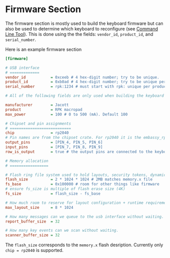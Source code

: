 # Firmware Section

The firmware section is mostly used to build the keyboard firmware but can also be used to determine
which keyboard to reconfigure (see [Command Line Tool][1]). This is done using the the fields:
`vendor_id`, `product_id`, and `serial_number`.

Here is an example firmware section

```ini
[firmware]

# USB interface
# =============
vendor_id           = 0xceeb # 4 hex-digit number; try to be unique.
product_id          = 0xb0ad # 4 hex-digit number; try to be unique per vendor_id.
serial_number       = rpk:1234 # must start with rpk: unique per product, vendor_id.

# All of the following fields are only used when building the keyboard firmware binary.

manufacturer        = Jacott
product             = RPK macropad
max_power           = 100 # 0 to 500 (mA). Default 100

# Chipset and pin assignments
# ===========================
chip                = rp2040
# Pin names are from the chipset crate. For rp2040 it is the embassy_rp crate
output_pins         = [PIN_4, PIN_5, PIN_6]
input_pins          = [PIN_7, PIN_8, PIN_9]
row_is_output       = true # the output pins are connected to the keyboard rows

# Memory allocation
# =================

# Flash ring file system used to hold layouts, security tokens, dynamic macros...
flash_size          = 2 * 1024 * 1024 # 2MB matches memory.x file
fs_base             = 0x100000 # room for other things like firmware
# ensure fs_size is multiple of flash erase size (4K)
fs_size             = flash_size - fs_base

# How much room to reserve for layout configuration + runtime requirements.
max_layout_size     = 8 * 1024

# How many messages can we queue to the usb interface without waiting.
report_buffer_size  = 32

# How many key events can we scan without waiting.
scanner_buffer_size = 32
```

The `flash_size` corresponds to the `memory.x` flash desription. Currently only `chip = rp2040` is
supported.

[1]: ../cli/

